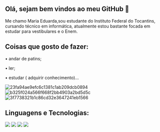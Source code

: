 ## Olá, sejam bem vindos ao meu GitHub 👋

Me chamo Maria Eduarda,sou estudante do Instituto Federal do Tocantins, cursando técnico em informática, atualmente estou bastante focada em estudar para vestibulares e o Enem.

## Coisas que gosto de fazer:

• andar de patins;

• ler;

• estudar ( adquirir conhecimento)...


![23fa94ae9efc6c1381c1ab209dcb0894](https://github.com/mariaeduarda182/mariaeduarda182/assets/141921269/eb8f2018-a52f-49d9-b342-32883f0d29e3)
![b325f024a566f668f2bb4903a2bd5d5c](https://github.com/mariaeduarda182/mariaeduarda182/assets/141921269/3fc78077-3248-4576-bfe0-844e2d4332c5)
![3f7738321b1c86cd32e3647241eb1566](https://github.com/mariaeduarda182/mariaeduarda182/assets/141921269/5a04bb0a-b453-4304-bb42-87c957010526)


## Linguagens e Tecnologias:

<img src="https://img.shields.io/badge/JavaScript-323330?style=for-the-badge&logo=javascript&logoColor=F7DF1E" />
<img src="https://img.shields.io/badge/PHP-777BB4?style=for-the-badge&logo=php&logoColor=white" />
<img src="https://img.shields.io/badge/-Linux-black?style=for-the-badge&logo=Linux" />
<img src="https://img.shields.io/badge/GitHub-%2312100E.svg?&style=for-the-badge&logo=Github&logoColor=white" />
